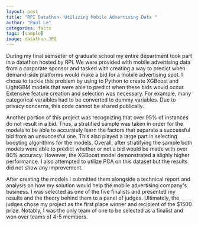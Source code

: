 ```yaml
---
layout: post
title: "RPI Datathon- Utilizing Mobile Advertising Data "
author: "Paul Le"
categories: facts
tags: [sample]
image: datathon.JPG
---
```


During my final semseter of graduate school my entire department took part in a datathon hosted by RPI. We were provided with mobile advertising data from a corporate sponsor and tasked with creating a way to predict when demand-side platforms would make a bid for a mobile advertising spot. I chose to tackle this problem by using to Python to create XGBoost and LightGBM models that were able to predict when these bids would occur. Extensive feature creation and selection was necessary. For example, many categorical varaibles had to be converted to dummy variables. Due to privacy concerns, this code cannot be shared publically. 

Another portion of this project was recognizing that over 95% of instances do not result in a bid. Thus, a stratified sample was taken in order for the models to be able to accurately learn the factors that separate a successful bid from an unsuccesful one. This also played a large part in selecting boosting algorithms for the models. Overall, after stratifying the sample both models were able to predict whether or not a bid would be made with over 80% accuracy. However, the XGBoost model demonstrated a slighly higher performance. I also attempted to utilize PCA on this dataset but the results did not show any improvement. 

After creating the models I submitted them alongside a technical report and analysis on how my solution would help the mobile advertising company's business. I was selected as one of the five finalists and presented my results and the theory behind them to a panel of judges. Ultimately, the judges chose my project as the first place winner and recipient of the $1500 prize. Notably, I was the only team of one to be selected as a finalist and won over teams of 4-5 members. 
